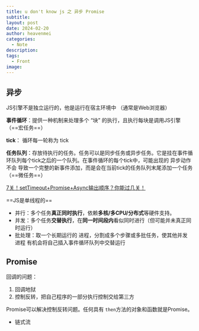 ```yaml
---
title: u don't know js 之 异步 Promise
subtitle: 
layout: post
date: 2024-02-20
author: heavenmei
categories:
  - Note
description: 
tags:
  - Front
image:
---
```

## 异步


JS引擎不是独立运行的，他是运行在宿主环境中 （通常是Web浏览器）

**事件循环**：提供一种机制来处理多个 “块” 的执行，且执行每块是调用JS引擎 （==宏任务==）

**tick**： 循环每一轮称为 tick

**任务队列**：存放待执行的任务。任务可以是同步任务或异步任务。它是挂在事件循环队列每个tick之后的一个队列。在事件循环的每个tick中，可能出现的 异步动作 不会 导致一个完整的新事件添加，而是会在当前tick的任务队列末尾添加一个任务 （==微任务==）

[7关！setTimeout+Promise+Async输出顺序？你能过几关！](https://security.feishu.cn/link/safety?target=http%3A%2F%2Fmp.weixin.qq.com%2Fs%3F__biz%3DMzg2NjY2NTcyNg%3D%3D%26mid%3D2247483940%26idx%3D1%26sn%3D7a97101836c2b697a270bd84707d441f%26chksm%3Dce4617b5f9319ea3e65092ef4a8b977c85cb0c589f89f49cf626df961de0900c2510297f0af9%26scene%3D21%23wechat_redirect&scene=ccm&logParams=%7B%22location%22%3A%22ccm_drive%22%7D&lang=zh-CN)




==JS是单线程的==
- 并行：多个任务**真正同时执行**，依赖**多核/多CPU/分布式**等硬件支持。
- 并发：多个任务**交替执行**，在**同一时间段内**看似同时进行（但可能并未真正同时运行）
- 批处理：取一个长期运行的 进程，分割成多个步骤或多批任务，使其他并发 进程 有机会将自己插入事件循环队列中交替运行



## Promise

回调的问题：

1. 回调地狱
2. 控制反转，把自己程序的一部分执行控制交给第三方

Promise可以解决控制反转问题。任何具有 `then`方法的对象和函数就是Promise。
- 链式流



